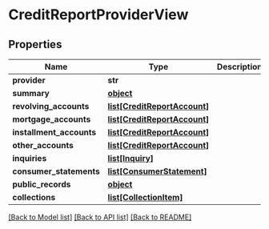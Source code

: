 # CreditReportProviderView

## Properties
Name | Type | Description | Notes
------------ | ------------- | ------------- | -------------
**provider** | **str** |  | [optional] 
**summary** | [**object**](.md) |  | [optional] 
**revolving_accounts** | [**list[CreditReportAccount]**](CreditReportAccount.md) |  | [optional] 
**mortgage_accounts** | [**list[CreditReportAccount]**](CreditReportAccount.md) |  | [optional] 
**installment_accounts** | [**list[CreditReportAccount]**](CreditReportAccount.md) |  | [optional] 
**other_accounts** | [**list[CreditReportAccount]**](CreditReportAccount.md) |  | [optional] 
**inquiries** | [**list[Inquiry]**](Inquiry.md) |  | [optional] 
**consumer_statements** | [**list[ConsumerStatement]**](ConsumerStatement.md) |  | [optional] 
**public_records** | [**object**](.md) |  | [optional] 
**collections** | [**list[CollectionItem]**](CollectionItem.md) |  | [optional] 

[[Back to Model list]](../README.md#documentation-for-models) [[Back to API list]](../README.md#documentation-for-api-endpoints) [[Back to README]](../README.md)


